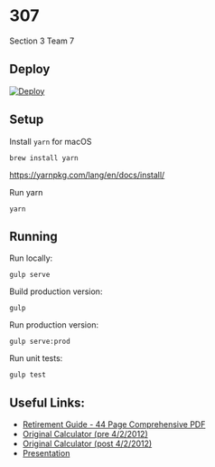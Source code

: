 # 307
Section 3 Team 7


## Deploy
[![Deploy](https://www.herokucdn.com/deploy/button.svg)](https://heroku.com/deploy)


## Setup

Install `yarn` for macOS
```
brew install yarn
```
https://yarnpkg.com/lang/en/docs/install/

Run yarn
```
yarn
```

## Running

Run locally:
```
gulp serve
```

Build production version:
```
gulp
```

Run production version:
```
gulp serve:prod
```

Run unit tests:
```
gulp test
```

## Useful Links:
* [Retirement Guide - 44 Page Comprehensive PDF](http://www.mass.gov/treasury/docs/retirement/retguide2015.pdf)
* [Original Calculator (pre 4/2/2012)](http://www.mass.gov/treasury/retirement/retirementestimator/estimate.html)
* [Original Calculator (post 4/2/2012)](http://www.mass.gov/treasury/retirement/retirementestimator/estimate-after-04-02-2012.html)
* [Presentation](https://docs.google.com/presentation/d/1dbBaLoL4eyVPYgmmFc_wmikmINchhBY2AvzUHI_xkFs/edit#slide=id.g2a2a087f9a_0_209)